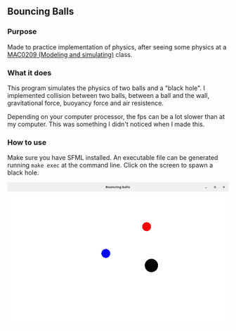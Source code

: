 ## Bouncing Balls

### Purpose

Made to practice implementation of physics, after seeing some physics at a
[MAC0209 (Modeling and simulating)](https://uspdigital.usp.br/jupiterweb/obterDisciplina?sgldis=MAC0209) class.

### What it does

This program simulates the physics of two balls and a "black hole". I implemented
collision between two balls, between a ball and the wall, gravitational force,
buoyancy force and air resistence.

Depending on your computer processor, the fps can be a lot slower than at my
computer. This was something I didn't noticed when I made this.

### How to use

Make sure you have SFML installed. An executable file can be generated running
`make exec` at the command line. Click on the screen to spawn a black hole.

![Bouncing balls print](./bouncing_balls.png)
